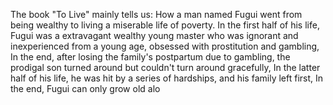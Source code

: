 The book "To Live" mainly tells us:
How a man named Fugui went from being wealthy to living a miserable life of poverty.
In the first half of his life, Fugui was a extravagant wealthy young master who was ignorant and inexperienced from a young age, obsessed with prostitution and gambling,
In the end, after losing the family's postpartum due to gambling, the prodigal son turned around but couldn't turn around gracefully,
In the latter half of his life, he was hit by a series of hardships, and his family left first,
In the end, Fugui can only grow old alo


